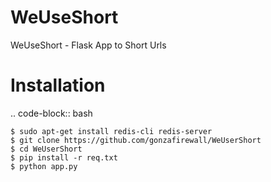 WeUseShort
==========

WeUseShort - Flask App to Short Urls

Installation
===========

.. code-block:: bash

    $ sudo apt-get install redis-cli redis-server
    $ git clone https://github.com/gonzafirewall/WeUserShort
    $ cd WeUserShort
    $ pip install -r req.txt
    $ python app.py
